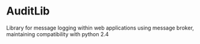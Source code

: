 # AuditLib
Library for message logging within web applications using message broker, maintaining compatibility with python 2.4
